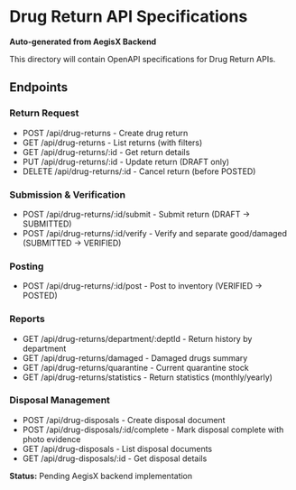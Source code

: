 # Drug Return API Specifications

**Auto-generated from AegisX Backend**

This directory will contain OpenAPI specifications for Drug Return APIs.

## Endpoints

### Return Request
- POST /api/drug-returns - Create drug return
- GET /api/drug-returns - List returns (with filters)
- GET /api/drug-returns/:id - Get return details
- PUT /api/drug-returns/:id - Update return (DRAFT only)
- DELETE /api/drug-returns/:id - Cancel return (before POSTED)

### Submission & Verification
- POST /api/drug-returns/:id/submit - Submit return (DRAFT → SUBMITTED)
- POST /api/drug-returns/:id/verify - Verify and separate good/damaged (SUBMITTED → VERIFIED)

### Posting
- POST /api/drug-returns/:id/post - Post to inventory (VERIFIED → POSTED)

### Reports
- GET /api/drug-returns/department/:deptId - Return history by department
- GET /api/drug-returns/damaged - Damaged drugs summary
- GET /api/drug-returns/quarantine - Current quarantine stock
- GET /api/drug-returns/statistics - Return statistics (monthly/yearly)

### Disposal Management
- POST /api/drug-disposals - Create disposal document
- POST /api/drug-disposals/:id/complete - Mark disposal complete with photo evidence
- GET /api/drug-disposals - List disposal documents
- GET /api/drug-disposals/:id - Get disposal details

**Status:** Pending AegisX backend implementation
